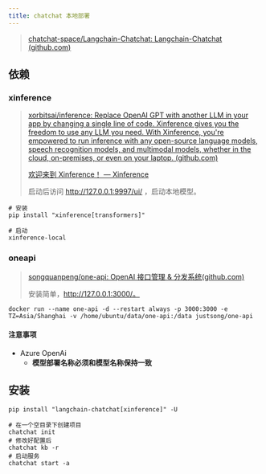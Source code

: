 ```yaml
---
title: chatchat 本地部署
---
```


>[chatchat-space/Langchain-Chatchat: Langchain-Chatchat (github.com)](https://github.com/chatchat-space/Langchain-Chatchat)

## 依赖

### xinference

> [xorbitsai/inference: Replace OpenAI GPT with another LLM in your app by changing a single line of code. Xinference gives you the freedom to use any LLM you need. With Xinference, you're empowered to run inference with any open-source language models, speech recognition models, and multimodal models, whether in the cloud, on-premises, or even on your laptop. (github.com)](https://github.com/xorbitsai/inference)
>
> [欢迎来到 Xinference！ — Xinference](https://inference.readthedocs.io/zh-cn/latest/index.html)
>
> 启动后访问 http://127.0.0.1:9997/ui/ ，启动本地模型。

```
# 安装
pip install "xinference[transformers]"

# 启动
xinference-local
```

### oneapi

> [songquanpeng/one-api: OpenAI 接口管理 & 分发系统(github.com)](https://github.com/songquanpeng/one-api)
>
> 安装简单，http://127.0.0.1:3000/。

```
docker run --name one-api -d --restart always -p 3000:3000 -e TZ=Asia/Shanghai -v /home/ubuntu/data/one-api:/data justsong/one-api
```

#### 注意事项

- Azure OpenAi 
  - **模型部署名称必须和模型名称保持一致**

## 安装

```
pip install "langchain-chatchat[xinference]" -U

# 在一个空目录下创建项目
chatchat init
# 修改好配置后
chatchat kb -r
# 启动服务
chatchat start -a
```

